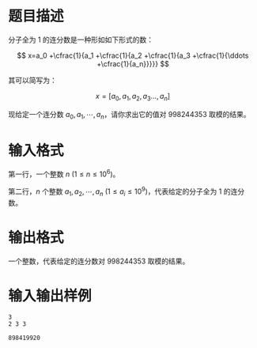 # 题目描述

分子全为 $1$ 的连分数是一种形如如下形式的数：

$$
x=a_0
 +\cfrac{1}{a_1
  +\cfrac{1}{a_2
   +\cfrac{1}{a_3
    +\cfrac{1}{\ddots
     +\cfrac{1}{a_n}}}}}
$$

其可以简写为：

$$x=[a_0,a_1,a_2,a_3\dots,a_n]$$

现给定一个连分数 $a_0, a_1, \cdots, a_n$，请你求出它的值对 $998244353$ 取模的结果。

# 输入格式

第一行，一个整数 $n~(1 \leq n \leq {10}^6)$。

第二行，$n$ 个整数 $a_1, a_2, \cdots, a_n~(1 \leq a_i \leq {10}^9)$，代表给定的分子全为 $1$ 的连分数。

# 输出格式

一个整数，代表给定的连分数对 $998244353$ 取模的结果。

# 输入输出样例

```input1
3
2 3 3
```

```output1
898419920
```
